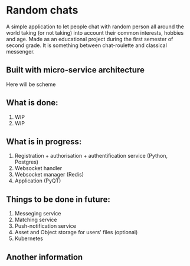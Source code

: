 # Random chats
A simple application to let people chat with random person all around the world taking (or not taking) into account their common interests, hobbies and age.
Made as an educational project during the first semester of second grade.
It is something between chat-roulette and classical messenger.
## Built with micro-service architecture
Here will be scheme
## What is done:
1) WIP
2) WIP
## What is in progress:
1) Registration + authorisation + authentification service (Python, Postgres)
2) Websocket handler
3) Websocket manager (Redis)
4) Application (PyQT)
## Things to be done in future:
1) Messeging service 
2) Matching service
3) Push-notification service 
4) Asset and Object storage for users' files (optional)
5) Kubernetes
## Another information